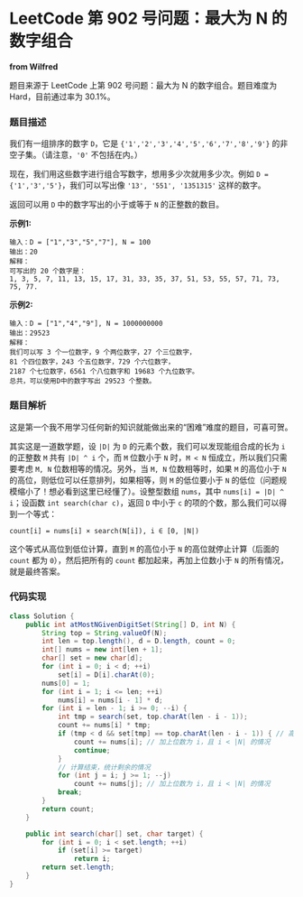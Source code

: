 # LeetCode 第 902 号问题：最大为 N 的数字组合

**from Wilfred**

题目来源于 LeetCode 上第 902 号问题：最大为 N 的数字组合。题目难度为 Hard，目前通过率为 30.1%。

### 题目描述

我们有一组排序的数字 `D`，它是  `{'1','2','3','4','5','6','7','8','9'}` 的非空子集。（请注意，`'0'` 不包括在内。）

现在，我们用这些数字进行组合写数字，想用多少次就用多少次。例如 `D = {'1','3','5'}`，我们可以写出像 `'13', '551', '1351315'` 这样的数字。

返回可以用 `D` 中的数字写出的小于或等于 `N` 的正整数的数目。

**示例1:**

```
输入：D = ["1","3","5","7"], N = 100
输出：20
解释：
可写出的 20 个数字是：
1, 3, 5, 7, 11, 13, 15, 17, 31, 33, 35, 37, 51, 53, 55, 57, 71, 73, 75, 77.
```

**示例2:**

```
输入：D = ["1","4","9"], N = 1000000000
输出：29523
解释：
我们可以写 3 个一位数字，9 个两位数字，27 个三位数字，
81 个四位数字，243 个五位数字，729 个六位数字，
2187 个七位数字，6561 个八位数字和 19683 个九位数字。
总共，可以使用D中的数字写出 29523 个整数。
```

### 题目解析

这是第一个我不用学习任何新的知识就能做出来的“困难”难度的题目，可喜可贺。

其实这是一道数学题，设 `|D|` 为 `D` 的元素个数，我们可以发现能组合成的长为 `i` 的正整数 `M` 共有 `|D| ^ i` 个，而 `M` 位数小于 `N` 时，`M < N` 恒成立，所以我们只需要考虑 `M, N` 位数相等的情况。另外，当 `M, N` 位数相等时，如果 `M` 的高位小于 `N` 的高位，则低位可以任意排列，如果相等，则 `M` 的低位要小于 `N` 的低位（问题规模缩小了！想必看到这里已经懂了）。设整型数组 `nums`，其中 `nums[i] = |D| ^ i`；设函数 `int search(char c)`，返回 `D` 中小于 `c` 的项的个数，那么我们可以得到一个等式：

`count[i] = nums[i] × search(N[i]), i ∈ [0, |N|)`

这个等式从高位到低位计算，直到 `M` 的高位小于 `N` 的高位就停止计算（后面的 `count` 都为 `0`），然后把所有的 `count` 都加起来，再加上位数小于 `N` 的所有情况，就是最终答案。


### 代码实现

```java
class Solution {
    public int atMostNGivenDigitSet(String[] D, int N) {
        String top = String.valueOf(N);
        int len = top.length(), d = D.length, count = 0;
        int[] nums = new int[len + 1];
        char[] set = new char[d];
        for (int i = 0; i < d; ++i)
            set[i] = D[i].charAt(0);
        nums[0] = 1;
        for (int i = 1; i <= len; ++i)
            nums[i] = nums[i - 1] * d;
        for (int i = len - 1; i >= 0; --i) {
            int tmp = search(set, top.charAt(len - i - 1));
            count += nums[i] * tmp;
            if (tmp < d && set[tmp] == top.charAt(len - i - 1)) { // 高位相等，继续计算 nums[i] × search(N[i])
                count += nums[i]; // 加上位数为 i，且 i < |N| 的情况
                continue;
            }
            // 计算结束，统计剩余的情况
            for (int j = i; j >= 1; --j)
                count += nums[j]; // 加上位数为 i，且 i < |N| 的情况
            break;
        }
        return count;
    }

    public int search(char[] set, char target) {
        for (int i = 0; i < set.length; ++i)
            if (set[i] >= target)
                return i;
        return set.length;
    }
}
```
